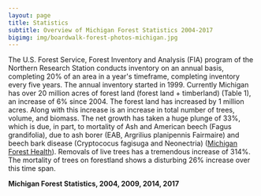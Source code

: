 ```yaml
---
layout: page
title: Statistics
subtitle: Overview of Michigan Forest Statistics 2004-2017
bigimg: img/boardwalk-forest-photos-michigan.jpg
---
```


<script src="{{ site.url }}/assets/statisticscharts.js"></script>	

The U.S. Forest Service, Forest Inventory and Analysis (FIA) program of the Northern Research Station conducts inventory on an annual basis, completing 20% of an area in a year's timeframe, completing inventory every five years. The annual inventory started in 1999.
Currently Michigan has over 20 million acres of forest land (forest land + timberland) (Table 1), an increase of 6% since 2004. The forest land has increased by 1 million acres. Along with this increase is an increase in total number of trees, volume, and biomass. The net growth has taken a huge plunge of 33%, which is due, in part, to mortality of Ash and American beech (Fagus grandifolia), due to ash borer (EAB, Argrilius planipennis Fairmaire) and beech bark disease (Cryptococus fagisuga and Neonectria) ([Michigan Forest Health](https://www.fs.fed.us/foresthealth/docs/fhh/MI_FHH_2008.pdf)). Removals of live trees has a tremendous increase of 314%. The mortality of trees on forestland shows a disturbing 26% increase over this time span.

**Michigan Forest Statistics, 2004, 2009, 2014, 2017**

<div id="michstats_div"
	style="width:800px;" ></div>

